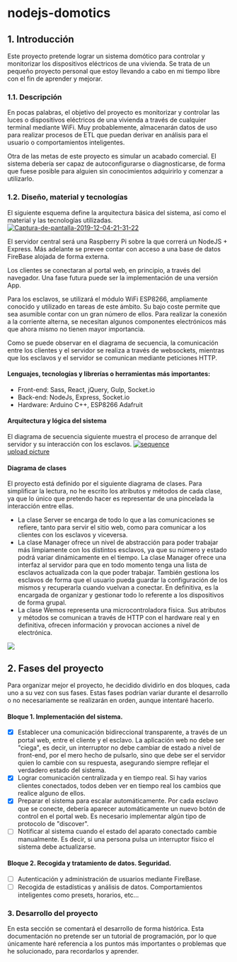 # nodejs-domotics

## 1. Introducción
Este proyecto pretende lograr un sistema domótico para controlar y monitorizar los dispositivos eléctricos de una vivienda. Se trata de un pequeño proyecto personal que estoy llevando a cabo en mi tiempo libre con el fin de aprender y mejorar.

### 1.1. Descripción
En pocas palabras, el objetivo del proyecto es monitorizar y controlar las luces o dispositivos eléctricos de una vivienda a través de cualquier terminal mediante WiFi. Muy probablemente, almacenarán datos de uso para realizar procesos de ETL que puedan derivar en análisis para el usuario o comportamientos inteligentes.

Otra de las metas de este proyecto es simular un acabado comercial. El sistema debería ser capaz de autoconfigurarse o diagnosticarse, de forma que fuese posible para alguien sin conocimientos adquirirlo y comenzar a utilizarlo.

### 1.2. Diseño, material y tecnologías
El siguiente esquema define la arquitectura básica del sistema, así como el material y las tecnologías utilizadas.
<a href="https://ibb.co/9nG9dYK"><img src="https://i.ibb.co/zsNhtf9/Captura-de-pantalla-2019-12-04-21-31-22.png" alt="Captura-de-pantalla-2019-12-04-21-31-22" border="0"></a>

El servidor central será una Raspberry Pi sobre la que correrá un NodeJS + Express. Más adelante se prevee contar con acceso a una base de datos FireBase alojada de forma externa.

Los clientes se conectaran al portal web, en principio, a través del navegador. Una fase futura puede ser la implementación de una versión App.

Para los esclavos, se utilizará el módulo WiFi ESP8266, ampliamente conocido y utilizado en tareas de este ámbito. Su bajo coste permite que sea asumible contar con un gran número de ellos. Para realizar la conexión a la corriente alterna, se necesitan algunos componentes electrónicos más que ahora mismo no tienen mayor importancia.

Como se puede observar en el diagrama de secuencia, la comunicación entre los clientes y el servidor se realiza a través de websockets, mientras que los esclavos y el servidor se comunican mediante peticiones HTTP.

#### Lenguajes, tecnologías y librerías o herramientas más importantes:
- Front-end: Sass, React, jQuery, Gulp, Socket.io
- Back-end: NodeJs, Express, Socket.io
- Hardware: Arduino C++, ESP8266 Adafruit

#### Arquitectura y lógica del sistema
El diagrama de secuencia siguiente muestra el proceso de arranque del servidor y su interacción con los esclavos.
<a href="https://ibb.co/9qJ9QvK"><img src="https://i.ibb.co/THZB9Tj/sequence.png" alt="sequence" border="0"></a><br /><a target='_blank' href='https://es.imgbb.com/'>upload picture</a><br />

#### Diagrama de clases
El proyecto está definido por el siguiente diagrama de clases. Para simplificar la lectura, no he escrito los atributos y métodos de cada clase, ya que lo único que pretendo hacer es representar de una pincelada la interacción entre ellas.
- La clase Server se encarga de todo lo que a las comunicaciones se refiere, tanto para servir el sitio web, como para comunicar a los clientes con los esclavos y viceversa.
- La clase Manager ofrece un nivel de abstracción para poder trabajar más limpiamente con los distintos esclavos, ya que su número y estado podrá variar dinámicamente en el tiempo. La clase Manager ofrece una interfaz al servidor para que en todo momento tenga una lista de esclavos actualizada con la que poder trabajar. También gestiona los esclavos de forma que el usuario pueda guardar la configuración de los mismos y recuperarla cuando vuelvan a conectar. En definitiva, es la encargada de organizar y gestionar todo lo referente a los dispositivos de forma grupal.
- La clase Wemos representa una microcontroladora física. Sus atributos y métodos se comunican a través de HTTP con el hardware real y en definitiva, ofrecen información y provocan acciones a nivel de electrónica.

<a href="http://i.imgur.com/2e2DAJB.png">
  <img src="http://imgur.com/2e2DAJBl.png" />
</a>

## 2. Fases del proyecto
Para organizar mejor el proyecto, he decidido dividirlo en dos bloques, cada uno a su vez con sus fases. Estas fases podrían variar durante el desarrollo o no necesariamente se realizarán en orden, aunque intentaré hacerlo.
#### Bloque 1. Implementación del sistema.
- [x] Establecer una comunicación bidireccional transparente, a través de un portal web, entre el cliente y el esclavo. La aplicación web no debe ser "ciega", es decir, un interruptor no debe cambiar de estado a nivel de front-end, por el mero hecho de pulsarlo, sino que debe ser el servidor quien lo cambie con su respuesta, asegurando siempre reflejar el verdadero estado del sistema.
- [x] Lograr comunicación centralizada y en tiempo real. Si hay varios clientes conectados, todos deben ver en tiempo real los cambios que realice alguno de ellos.
- [x] Preparar el sistema para escalar automáticamente. Por cada esclavo que se conecte, debería aparecer automáticamente un nuevo botón de control en el portal web. Es necesario implementar algún tipo de protocolo de "discover".
- [ ] Notificar al sistema cuando el estado del aparato conectado cambie manualmente. Es decir, si una persona pulsa un interruptor físico el sistema debe actualizarse.

#### Bloque 2. Recogida y tratamiento de datos. Seguridad.
- [ ] Autenticación y administración de usuarios mediante FireBase.
- [ ] Recogida de estadísticas y análisis de datos. Comportamientos inteligentes como presets, horarios, etc...

### 3. Desarrollo del proyecto
En esta sección se comentará el desarrollo de forma histórica. Esta documentación no pretende ser un tutorial de programación, por lo que únicamente haré referencia a los puntos más importantes o problemas que he solucionado, para recordarlos y aprender.
